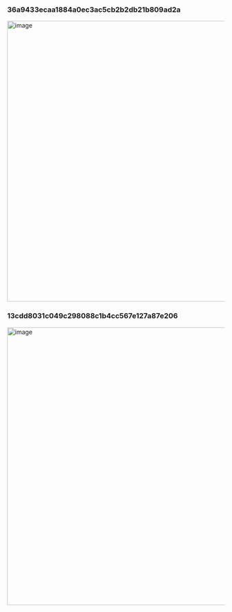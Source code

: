 ### 36a9433ecaa1884a0ec3ac5cb2b2db21b809ad2a
<img width="651" alt="image" src="https://github.com/vaibhavudaywal/xcode-app/assets/102945788/d0a1333b-78e0-4186-b336-c13c98b25112">

### 13cdd8031c049c298088c1b4cc567e127a87e206
<img width="644" alt="image" src="https://github.com/vaibhavudaywal/xcode-app/assets/102945788/6cc277cc-b740-4c72-8d5a-d7cd3266de9b">

